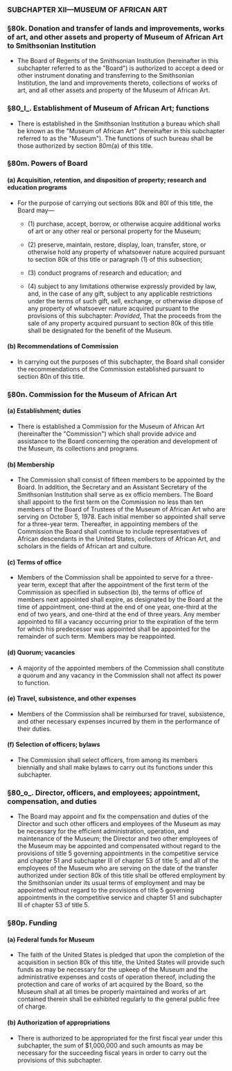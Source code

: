 ### SUBCHAPTER XII—MUSEUM OF AFRICAN ART

### §80k. Donation and transfer of lands and improvements, works of art, and other assets and property of Museum of African Art to Smithsonian Institution
* The Board of Regents of the Smithsonian Institution (hereinafter in this subchapter referred to as the "Board") is authorized to accept a deed or other instrument donating and transferring to the Smithsonian Institution, the land and improvements thereto, collections of works of art, and all other assets and property of the Museum of African Art.

### §80_l_. Establishment of Museum of African Art; functions
* There is established in the Smithsonian Institution a bureau which shall be known as the "Museum of African Art" (hereinafter in this subchapter referred to as the "Museum"). The functions of such bureau shall be those authorized by section 80m(a) of this title.

### §80m. Powers of Board
#### (a) Acquisition, retention, and disposition of property; research and education programs
* For the purpose of carrying out sections 80k and 80l of this title, the Board may—

  * (1) purchase, accept, borrow, or otherwise acquire additional works of art or any other real or personal property for the Museum;

  * (2) preserve, maintain, restore, display, loan, transfer, store, or otherwise hold any property of whatsoever nature acquired pursuant to section 80k of this title or paragraph (1) of this subsection;

  * (3) conduct programs of research and education; and

  * (4) subject to any limitations otherwise expressly provided by law, and, in the case of any gift, subject to any applicable restrictions under the terms of such gift, sell, exchange, or otherwise dispose of any property of whatsoever nature acquired pursuant to the provisions of this subchapter: _Provided_, That the proceeds from the sale of any property acquired pursuant to section 80k of this title shall be designated for the benefit of the Museum.

#### (b) Recommendations of Commission
* In carrying out the purposes of this subchapter, the Board shall consider the recommendations of the Commission established pursuant to section 80n of this title.

### §80n. Commission for the Museum of African Art
#### (a) Establishment; duties
* There is established a Commission for the Museum of African Art (hereinafter the "Commission") which shall provide advice and assistance to the Board concerning the operation and development of the Museum, its collections and programs.

#### (b) Membership
* The Commission shall consist of fifteen members to be appointed by the Board. In addition, the Secretary and an Assistant Secretary of the Smithsonian Institution shall serve as ex officio members. The Board shall appoint to the first term on the Commission no less than ten members of the Board of Trustees of the Museum of African Art who are serving on October 5, 1978. Each initial member so appointed shall serve for a three-year term. Thereafter, in appointing members of the Commission the Board shall continue to include representatives of African descendants in the United States, collectors of African Art, and scholars in the fields of African art and culture.

#### (c) Terms of office
* Members of the Commission shall be appointed to serve for a three-year term, except that after the appointment of the first term of the Commission as specified in subsection (b), the terms of office of members next appointed shall expire, as designated by the Board at the time of appointment, one-third at the end of one year, one-third at the end of two years, and one-third at the end of three years. Any member appointed to fill a vacancy occurring prior to the expiration of the term for which his predecessor was appointed shall be appointed for the remainder of such term. Members may be reappointed.

#### (d) Quorum; vacancies
* A majority of the appointed members of the Commission shall constitute a quorum and any vacancy in the Commission shall not affect its power to function.

#### (e) Travel, subsistence, and other expenses
* Members of the Commission shall be reimbursed for travel, subsistence, and other necessary expenses incurred by them in the performance of their duties.

#### (f) Selection of officers; bylaws
* The Commission shall select officers, from among its members biennially and shall make bylaws to carry out its functions under this subchapter.

### §80_o_. Director, officers, and employees; appointment, compensation, and duties
* The Board may appoint and fix the compensation and duties of the Director and such other officers and employees of the Museum as may be necessary for the efficient administration, operation, and maintenance of the Museum; the Director and two other employees of the Museum may be appointed and compensated without regard to the provisions of title 5 governing appointments in the competitive service and chapter 51 and subchapter III of chapter 53 of title 5; and all of the employees of the Museum who are serving on the date of the transfer authorized under section 80k of this title shall be offered employment by the Smithsonian under its usual terms of employment and may be appointed without regard to the provisions of title 5 governing appointments in the competitive service and chapter 51 and subchapter III of chapter 53 of title 5.

### §80p. Funding
#### (a) Federal funds for Museum
* The faith of the United States is pledged that upon the completion of the acquisition in section 80k of this title, the United States will provide such funds as may be necessary for the upkeep of the Museum and the administrative expenses and costs of operation thereof, including the protection and care of works of art acquired by the Board, so the Museum shall at all times be properly maintained and works of art contained therein shall be exhibited regularly to the general public free of charge.

#### (b) Authorization of appropriations
* There is authorized to be appropriated for the first fiscal year under this subchapter, the sum of $1,000,000 and such amounts as may be necessary for the succeeding fiscal years in order to carry out the provisions of this subchapter.